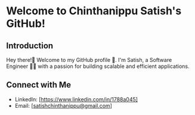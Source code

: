 # Welcome to Chinthanippu Satish's GitHub!

## Introduction
Hey there!👋 Welcome to my GitHub profile 🙏. I'm Satish, a Software Engineer 👨‍💻 with a passion for building scalable and efficient applications. 

## Connect with Me
- LinkedIn: [https://www.linkedin.com/in/1788a045]
- Email: [satishchinthanippu@gmail.com]
